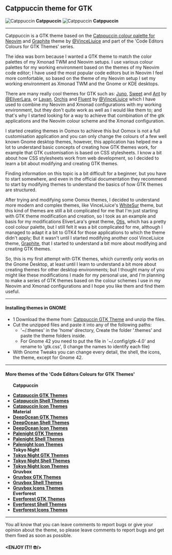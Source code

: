## Catppuccin theme for GTK

![Catppuccin](https://raw.githubusercontent.com/Fausto-Korpsvart/Catppuccin-GTK-Theme/main/screenshots/catppuccin03.png)
**Catppuccin**
![Catppuccin](https://raw.githubusercontent.com/Fausto-Korpsvart/Catppuccin-GTK-Theme/main/screenshots/catppuccin02.png)
**Catppuccin**

---

Catppuccin is a GTK theme based on the [Catppuccin colour palette for Neovim](https://github.com/catppuccin/nvim) and [Graphite](https://www.pling.com/p/1598493) theme by [@VinceLiuice](https://www.pling.com/u/vinceliuice) and part of the 'Code Editors Colours for GTK Themes' series.

The idea was born because I wanted a GTK theme to match the color palettes of my Xmonad TWM and Neovim setups. I use various colour palettes for my working environment based on the themes of my Neovim code editor; I have used the most popular code editors but in Neovim I feel more comfortable, so based on the theme of my Neovim setup I set my working environment as Xmonad TWM and the Gnome or KDE desktops.

There are many really cool themes for GTK such as: [Juno](https://www.pling.com/p/1280977), [Sweet](https://www.pling.com/p/1253385) and [Ant](https://www.pling.com/p/1099856) by [@EliverLara](https://www.pling.com/u/eliverlara), or [Layan](https://www.pling.com/p/1309214), [Orchis](https://www.pling.com/p/1357889) and [Fluent](https://www.pling.com/p/1477941) by [@VinceLiuice](https://www.pling.com/u/vinceliuice) which I have used to combine my Neovim and Xmonad configurations with my working environment, but they don't quite work as well as I would like them to; and that's why I started looking for a way to achieve that combination of the gtk applications and the Neovim colour scheme and the Xmonad configuration.

I started creating themes in Oomox to achieve this but Oomox is not a full customisation application and you can only change the colours of a few well known Gnome desktop themes, however, this application has helped me a lot to understand basic concepts of creating how GTK themes work, for example that GTK customisation is based on CSS stylesheets.
I know a bit about how CSS stylesheets work from web development, so I decided to learn a bit about modifying and creating GTK themes.

Finding information on this topic is a bit difficult for a beginner, but you have to start somewhere, and even in the official documentation they recommend to start by modifying themes to understand the basics of how GTK themes are structured.

After trying and modifying some Oomox themes, I decided to understand more modern and complex themes, like VinceLiuice's [WhiteSur](https://www.pling.com/p/1403328) theme, but this kind of themes are still a bit complicated for me that I'm just starting with GTK theme modification and creation, so I took as an example and basis for my modifications EliverLara's great theme, [Otis](https://www.pling.com/p/1619506), which has a pretty cool colour palette, but I still felt it was a bit complicated for me, although I managed to adapt it a bit to GTK4 for those applications to which the theme didn't apply; But it wasn't until I started modifying another cool VinceLiuice theme, [Graphite](https://www.pling.com/p/1598493), that I started to understand a bit more about modifying and creating GTK themes.

So, this is my first attempt with GTK themes, which currently only works on the Gnome Desktop, at least until I learn to understand a bit more about creating themes for other desktop environments; but I thought many of you might like these modifications I made for my personal use, and I'm planning to make a series of GTK themes based on the colour schemes I use in my Neovim and Xmonad configurations and I hope you like them and find them useful.

---

#### Installing themes in GNOME

- 1 Download the theme from: [Catppuccin GTK Theme](https://www.pling.com/s/Gnome/p/1715554) and unzip the files.
- Cut the unzipped files and paste it into any of the following paths:
  - '~/.themes' in the 'home' directory, Create the folder '.themes' and paste the theme folders inside.
  - For Gnome 42 you need to put the file in '~/.config/gtk-4.0' and rename to 'gtk.css', (I change the names to identify each file)
- With Gnome Tweaks you can change every detail, the shell, the icons, the theme, except for Gnome 42.

---

#### More themes of the 'Code Editors Colours for GTK Themes'

      **Catppuccin**

- [**Catppuccin GTK Themes**](https://www.pling.com/p/1715554/) <br>
- [**Catppuccin Shell Themes**](https://www.pling.com/p/1715555/) <br>
- [**Catppuccin Icon Themes**](https://www.pling.com/p/1715570/) <br>
  **Material**
- [**DeepOcean GTK Themes**](https://www.pling.com/p/1706139/) <br>
- [**DeepOcean Shell Themes**](https://www.pling.com/p/1706218/) <br>
- [**DeepOcean Icon Themes**](https://www.pling.com/p/1706189/) <br>
- [**Palenight GTK Themes**](https://www.pling.com/p/1706139/) <br>
- [**Palenight Shell Themes**](https://www.pling.com/p/1706218/) <br>
- [**Palenight Icon Themes**](https://www.pling.com/p/1706189/) <br>
  **Tokyo Night**
- [**Tokyo Night GTK Themes**](https://www.pling.com/p/1681315/) <br>
- [**Tokyo Night Shell Themes**](https://www.pling.com/p/1681470/) <br>
- [**Tokyo Night Icon Themes**](https://www.pling.com/p/1681475/) <br>
  **Gruvbox**
- [**Gruvbox GTK Themes**](https://www.pling.com/p/1681313/) <br>
- [**Gruvbox Shell Themes**](https://www.pling.com/p/1681451/) <br>
- [**Gruvbox Icons Themes**](https://www.pling.com/p/1681460/) <br>
  **Everforest**
- [**Everforest GTK Themes**](https://www.pling.com/p/1695467/) <br>
- [**Everforest Shell Themes**](https://www.pling.com/p/1695475/) <br>
- [**Everforest Icons Themes**](https://www.pling.com/p/1695476/) <br>

---

You all know that you can leave comments to report bugs or give your opinion about the theme, so please leave comments to report bugs and get them fixed as soon as possible.

#### **<ENJOY IT!! :nerd_face:/>**
